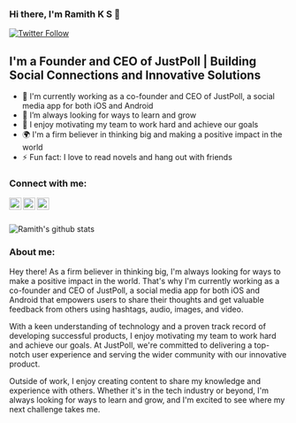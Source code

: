 ### Hi there, I'm Ramith K S 👋

[![Twitter Follow](https://img.shields.io/twitter/follow/ramithKS?color=1DA1F2&logo=twitter&style=for-the-badge)](https://twitter.com/intent/follow?original_referer=https%3A%2F%2Fgithub.com%2FramithKS&screen_name=ramithKS)

## I'm a Founder and CEO of JustPoll | Building Social Connections and Innovative Solutions

- 🔭 I'm currently working as a co-founder and CEO of JustPoll, a social media app for both iOS and Android
- 🌱 I’m always looking for ways to learn and grow
- 🤝 I enjoy motivating my team to work hard and achieve our goals
- 🌍 I'm a firm believer in thinking big and making a positive impact in the world
- ⚡ Fun fact: I love to read novels and hang out with friends

### Connect with me:

[<img align="left" alt="codeSTACKr | Twitter" width="22px" src="https://cdn.jsdelivr.net/npm/simple-icons@v3/icons/twitter.svg"/>][twitter]
[<img align="left" alt="codeSTACKr | LinkedIn" width="22px" src="https://cdn.jsdelivr.net/npm/simple-icons@v3/icons/linkedin.svg" />][linkedin]
[<img align="left" alt="codeSTACKr | Instagram" width="22px" src="https://cdn.jsdelivr.net/npm/simple-icons@v3/icons/instagram.svg" />][instagram]

<br />

<br />

![Ramith's github stats](https://github-readme-stats.vercel.app/api?username=ramithKS&show_icons=true&theme=radical)

[twitter]: twitter.com/ramithks/
[instagram]: https://www.instagram.com/ramithks/
[linkedin]: https://www.linkedin.com/in/ramith-k-s/

### About me:

Hey there! As a firm believer in thinking big, I'm always looking for ways to make a positive impact in the world. That's why I'm currently working as a co-founder and CEO of JustPoll, a social media app for both iOS and Android that empowers users to share their thoughts and get valuable feedback from others using hashtags, audio, images, and video.

With a keen understanding of technology and a proven track record of developing successful products, I enjoy motivating my team to work hard and achieve our goals. At JustPoll, we're committed to delivering a top-notch user experience and serving the wider community with our innovative product.

Outside of work, I enjoy creating content to share my knowledge and experience with others. Whether it's in the tech industry or beyond, I'm always looking for ways to learn and grow, and I'm excited to see where my next challenge takes me.
